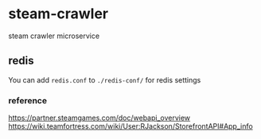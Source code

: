 # steam-crawler
steam crawler microservice

## redis
You can add `redis.conf` to `./redis-conf/` for redis settings

### reference
https://partner.steamgames.com/doc/webapi_overview
https://wiki.teamfortress.com/wiki/User:RJackson/StorefrontAPI#App_info

